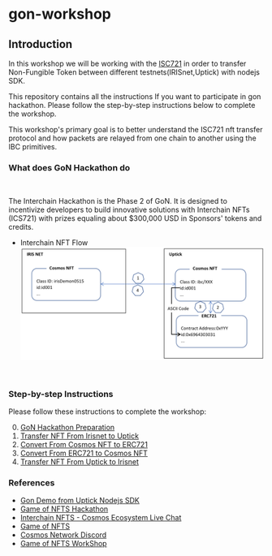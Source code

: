# gon-workshop

## Introduction

In this workshop we will be working with the [ISC721](https://github.com/cosmos/ibc/tree/main/spec/app/ics-721-nft-transfer) in order to transfer Non-Fungible Token between different testnets(IRISnet,Uptick) with nodejs SDK.

This repository contains all the instructions If you want to participate in gon hackathon. Please follow the step-by-step instructions below to complete the workshop.

This workshop's primary goal is to better understand the ISC721 nft transfer protocol and how packets are relayed from one chain to another using the IBC primitives.

### What does GoN Hackathon do

<br/>

The Interchain Hackathon is the Phase 2 of GoN. It is designed to incentivize developers to build innovative solutions with Interchain NFTs (ICS721) with prizes equaling about $300,000 USD in Sponsors' tokens and credits.


+ Interchain NFT Flow 
![](img/flow.png)

 <br/>

### Step-by-step Instructions

Please follow these instructions to complete the workshop:

0. [GoN Hackathon Preparation](./docs/0.Preparation.md)
1. [Transfer NFT From Irisnet to Uptick](./docs/1.Iris2Uptick.md)
2. [Convert From Cosmos NFT to ERC721](./docs/2.CosmosNFT2ERC.md)
3. [Convert From ERC721 to Cosmos NFT](./docs/3.ERC2CosmosNFT.md)
4. [Transfer NFT From Uptick to Irisnet](./docs/4.Uptick2Iris.md)


### References
+ [Gon Demo from Uptick Nodejs SDK](https://github.com/uptSmart/gon-uptickDemo/)
+ [Game of NFTS Hackathon](https://dorahacks.io/hackathon/game-of-nfts)
+ [Interchain NFTS - Cosmos Ecosystem Live Chat](https://www.youtube.com/watch?v=1Yl7EgnBLms)
+ [Game of NFTS](https://interchainnfts.dev/gon)
+ [Cosmos Network Discord](https://discord.com/invite/cosmosnetwork)
+ [Game of NFTS WorkShop](https://github.com/xavier200203/gon-workshop)